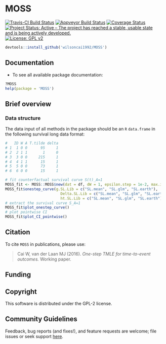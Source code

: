 # MOSS

[![Travis-CI Build Status](https://travis-ci.org/wilsoncai1992/MOSS.svg?branch=master)](https://travis-ci.org/wilsoncai1992/MOSS)
[![Appveyor Build Status](https://ci.appveyor.com/api/projects/status/hagh8vidrdeacr7f?svg=true)](https://ci.appveyor.com/project/wilsoncai1992/MOSS)
[![Coverage Status](https://img.shields.io/codecov/c/github/wilsoncai1992/MOSS/master.svg)](https://codecov.io/github/wilsoncai1992/MOSS?branch=master)
[![Project Status: Active – The project has reached a stable, usable state and is being actively developed.](https://www.repostatus.org/badges/latest/active.svg)](https://www.repostatus.org/#active)
[![License: GPL v2](https://img.shields.io/badge/License-GPL%20v2-blue.svg)](https://www.gnu.org/licenses/gpl-2.0)
<!-- [![CRAN_Status_Badge](http://www.r-pkg.org/badges/version/MOSS)](http://cran.rstudio.com/web/packages/MOSS/index.html) -->
<!-- [![](http://cranlogs.r-pkg.org/badges/MOSS)](http://cran.rstudio.com/web/packages/MOSS/index.html) [![](http://cranlogs.r-pkg.org/badges/grand-total/MOSS)](http://cran.rstudio.com/web/packages/MOSS/index.html) -->


```R
devtools::install_github('wilsoncai1992/MOSS')
```

## Documentation

* To see all available package documentation:

```R
?MOSS
help(package = 'MOSS')
```

## Brief overview

### Data structure

The data input of all methods in the package should be an `R` `data.frame` in the following survival long data format:

```R
#   ID W A T.tilde delta
# 1  1 0 0      95     1
# 2  2 1 1       1     0
# 3  3 0 0     215     1
# 4  4 1 1      15     1
# 5  5 0 0      73     1
# 6  6 0 0      15     1
```

```R
# fit counterfactual survival curve S(t)_A=1
MOSS_fit <- MOSS::MOSS$new(dat = df, dW = 1, epsilon.step = 1e-2, max.iter = 2e2, verbose = FALSE)
MOSS_fit$onestep_curve(g.SL.Lib = c("SL.mean", "SL.glm", "SL.earth"),
                         Delta.SL.Lib = c("SL.mean", "SL.glm", "SL.earth"),
                         ht.SL.Lib = c("SL.mean", "SL.glm", "SL.earth"))
# extract the survival curve S_A=1
MOSS_fit$plot_onestep_curve()
# plot pointwise CI
MOSS_fit$plot_CI_pointwise()
```


## Citation
To cite `MOSS` in publications, please use:
> Cai W, van der Laan MJ (2016). *One-step TMLE for time-to-event outcomes.* Working paper.

## Funding

## Copyright
This software is distributed under the GPL-2 license.

## Community Guidelines
Feedback, bug reports (and fixes!), and feature requests are welcome; file issues or seek support [here](https://github.com/wilsoncai1992/onestep_survival/issues).